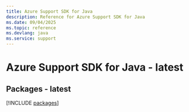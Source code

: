 ```yaml
---
title: Azure Support SDK for Java
description: Reference for Azure Support SDK for Java
ms.date: 09/04/2025
ms.topic: reference
ms.devlang: java
ms.service: support
---
```

# Azure Support SDK for Java - latest
## Packages - latest
[!INCLUDE [packages](support-index.md)]